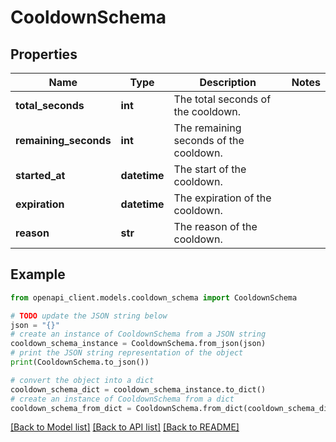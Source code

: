 # CooldownSchema


## Properties

Name | Type | Description | Notes
------------ | ------------- | ------------- | -------------
**total_seconds** | **int** | The total seconds of the cooldown. | 
**remaining_seconds** | **int** | The remaining seconds of the cooldown. | 
**started_at** | **datetime** | The start of the cooldown. | 
**expiration** | **datetime** | The expiration of the cooldown. | 
**reason** | **str** | The reason of the cooldown. | 

## Example

```python
from openapi_client.models.cooldown_schema import CooldownSchema

# TODO update the JSON string below
json = "{}"
# create an instance of CooldownSchema from a JSON string
cooldown_schema_instance = CooldownSchema.from_json(json)
# print the JSON string representation of the object
print(CooldownSchema.to_json())

# convert the object into a dict
cooldown_schema_dict = cooldown_schema_instance.to_dict()
# create an instance of CooldownSchema from a dict
cooldown_schema_from_dict = CooldownSchema.from_dict(cooldown_schema_dict)
```
[[Back to Model list]](../README.md#documentation-for-models) [[Back to API list]](../README.md#documentation-for-api-endpoints) [[Back to README]](../README.md)


